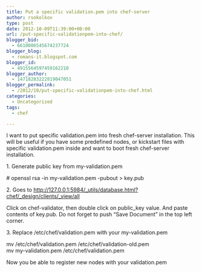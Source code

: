 ```yaml
---
title: Put a specific validation.pem into chef-server
author: rsokolkov
type: post
date: 2012-10-09T11:39:00+00:00
url: /put-specific-validationpem-into-chef/
blogger_bid:
  - 6610086545674237724
blogger_blog:
  - romans-it.blogspot.com
blogger_id:
  - 4915564597459162210
blogger_author:
  - 14718283222819047051
blogger_permalink:
  - /2012/10/put-specific-validationpem-into-chef.html
categories:
  - Uncategorized
tags:
  - chef

---
```

<div dir="ltr" style="text-align: left;" trbidi="on">
  I want to put specific validation.pem into fresh chef-server installation. This will be useful if you have some predefined nodes, or kickstart files with specific validation.pem inside and want to boot fresh chef-server installation.</p> 
  
  <p>
    1. Generate public key from my-validation.pem
  </p>
  
  <p>
    # openssl rsa -in my-validation.pem -pubout > key.pub
  </p>
  
  <p>
    2. Goes to&nbsp;<a href="http://127.0.0.1:5984/_utils/database.html?chef/_design/clients/_view/all">http://127.0.0.1:5984/_utils/database.html?chef/_design/clients/_view/all</a>
  </p>
  
  <p>
    Click on chef-validator, then double click on public_key value. And paste contents of key.pub. Do not forget to push &#8220;Save Document&#8221; in the top left corner.
  </p>
  
  <p>
    3. Replace /etc/chef/validation.pem with your my-validation.pem
  </p>
  
  <p>
    mv /etc/chef/validation.pem&nbsp;/etc/chef/validation-old.pem<br /> mv my-validation.pem&nbsp;/etc/chef/validation.pem
  </p>
  
  <p>
    Now you be able to register new nodes with your validation.pem
  </p>
</div>